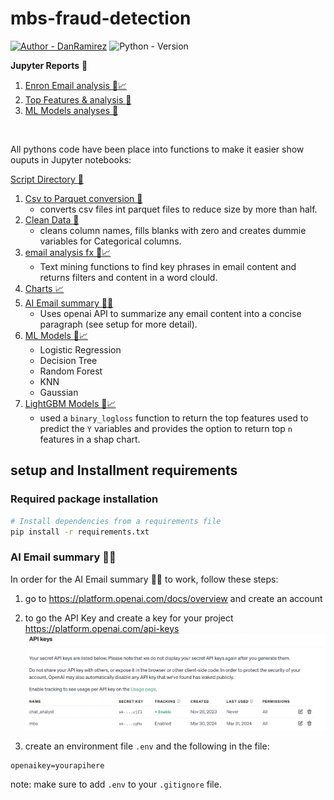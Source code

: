# mbs-fraud-detection
[![Author - DanRamirez](https://img.shields.io/badge/Author-DanRamirez-2ea44f?style=for-the-badge)](https://github.com/Dandata0101)
![Python - Version](https://img.shields.io/badge/PYTHON-3.11-red?style=for-the-badge&logo=python&logoColor=white)


**Jupyter Reports** :blue_book:
1. [Enron Email analysis :email::chart_with_upwards_trend:](https://github.com/Dandata0101/mbs-fraud-detection/blob/main/Classwork_day01.ipynb)
2. [Top Features & analysis :green_book:](https://github.com/Dandata0101/mbs-fraud-detection/blob/main/Classwork_day02.ipynb)
3.  [ML Models analyses :robot:](https://github.com/Dandata0101/mbs-fraud-detection/blob/main/Classwork_day03.ipynb)

&nbsp;

All pythons code have been place into functions to make it easier show ouputs in Jupyter notebooks:

[Script Directory :file_folder:](https://github.com/Dandata0101/mbs-fraud-detection/tree/main/scripts)
1. [Csv to Parquet conversion :floppy_disk:](https://github.com/Dandata0101/mbs-fraud-detection/blob/main/scripts/csvtopaquet.py)
   - converts csv files int parquet files to reduce size by more than half.
2. [Clean Data :broom:](https://github.com/Dandata0101/mbs-fraud-detection/blob/main/scripts/dataclean.py)
   - cleans column names, fills blanks with zero and creates dummie variables for Categorical columns.
3. [email analysis fx :email::chart_with_upwards_trend:](https://github.com/Dandata0101/mbs-fraud-detection/blob/main/scripts/emailfx.py)
   - Text mining functions to find key phrases in email content and returns filters and content in a word clould.
4. [Charts :chart_with_upwards_trend:](https://github.com/Dandata0101/mbs-fraud-detection/blob/main/scripts/distributionchart.py)
5. [AI Email summary :robot::email:](https://github.com/Dandata0101/mbs-fraud-detection/blob/main/scripts/emailsummary.py)
   - Uses openai API to summarize any email content into a concise paragraph (see setup for more detail).
6. [ML Models :robot::chart_with_upwards_trend:](https://github.com/Dandata0101/mbs-fraud-detection/blob/main/scripts/models.py)
   - Logistic Regression
   - Decision Tree
   - Random Forest
   - KNN
   - Gaussian
7. [LightGBM Models :robot::chart_with_upwards_trend:](https://github.com/Dandata0101/mbs-fraud-detection/blob/main/scripts/lgbmmodels.py)
   - used a `binary_logloss`  function to return the top features used to predict the `Y` variables and provides the option to return top `n` features in a shap chart. 


## setup and Installment requirements

### Required package installation 

```bash
# Install dependencies from a requirements file
pip install -r requirements.txt
```

### AI Email summary :robot::email:
In order for the AI Email summary :robot::email: to work, follow these steps:
1. go to https://platform.openai.com/docs/overview and create an account
2. to go the API Key and create a key for your project https://platform.openai.com/api-keys 
![Openai](https://github.com/Dandata0101/mbs-fraud-detection/blob/main/03-images/openai.png "api keys")

3. create an environment file `.env` and the following in the file:

```
openaikey=yourapihere
```
note: make sure to add `.env` to your `.gitignore` file. 

